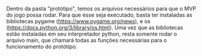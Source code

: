 Dentro da pasta "protótipo", temos os arquivos necessários para que o MVP do jogo possa rodar.
Para que esse seja executado, basta ter instaladas as bibliotecas pygame (https://www.pygame.org/news), e os (https://docs.python.org/3/library/os.html).
Uma vez que as bibliotecas estão instaladas em seu interpretador python, resta somente rodar o arquivo main,
que chamará todas as funções necessárias para o funcionamento do protótipo.



